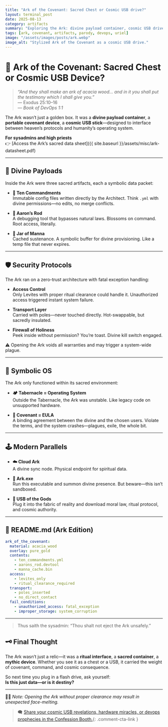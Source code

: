 ```yaml
---
title: "Ark of the Covenant: Sacred Chest or Cosmic USB drive?"
layout: terminal_post
date: 2025-08-13
category: artifacts
summary: "Exploring the Ark: divine payload container, cosmic USB drive, and the ultimate interface between heaven and humanity."
tags: [ark, covenant, artifacts, parody, devops, uriel]
image: "/assets/images/posts/ark.webp"
image_alt: "Stylized Ark of the Covenant as a cosmic USB drive."
---
```



# 🔌 Ark of the Covenant: Sacred Chest or Cosmic USB Device?

> *“And they shall make an ark of acacia wood… and in it you shall put the testimony which I shall give you.”*  
> — Exodus 25:10–16  
> _— Book of DevOps 1:1_

The Ark wasn’t just a golden box. It was a **divine payload container**, a **portable covenant device**, a **cosmic USB stick**—designed to interface between heaven’s protocols and humanity’s operating system.

**For sysadmins and high priests**  
👉 [Access the Ark’s sacred data sheet]({{ site.baseurl }}/assets/misc/ark-datasheet.pdf)

---

## 🧠 Divine Payloads

Inside the Ark were three sacred artifacts, each a symbolic data packet:

- **📜 Ten Commandments**  
  Immutable config files written directly by the Architect. Think `.yml` with divine permissions—no edits, no merge conflicts.

- **🌿 Aaron’s Rod**  
  A debugging tool that bypasses natural laws. Blossoms on command. Root access, literally.

- **🍞 Jar of Manna**  
  Cached sustenance. A symbolic buffer for divine provisioning. Like a temp file that never expires.

---

## 🛡️ Security Protocols

The Ark ran on a zero-trust architecture with fatal exception handling:

- **Access Control**  
  Only Levites with proper ritual clearance could handle it. Unauthorized access triggered instant system failure.

- **Transport Layer**  
  Carried with poles—never touched directly. Hot-swappable, but sacredly insulated.

- **Firewall of Holiness**  
  Peek inside without permission? You’re toast. Divine kill switch engaged.


⚠️ Opening the Ark voids all warranties and may trigger a system-wide plague.

---

## 🧬 Symbolic OS


The Ark only functioned within its sacred environment:

- **🏕️ Tabernacle = Operating System**  
  Outside the Tabernacle, the Ark was unstable. Like legacy code on unsupported hardware.

- **📄 Covenant = EULA**  
  A binding agreement between the divine and the chosen users. Violate the terms, and the system crashes—plagues, exile, the whole bit.

---

## 🕹️ Modern Parallels

- **☁️ Cloud Ark**  
  A divine sync node. Physical endpoint for spiritual data.

- **🧱 Ark.exe**  
  Run this executable and summon divine presence. But beware—this isn’t sandboxed.

- **🔮 USB of the Gods**  
  Plug it into the fabric of reality and download moral law, ritual protocol, and cosmic authority.

---

## 🧾 README.md (Ark Edition)

```yaml
ark_of_the_covenant:
  material: acacia_wood
  overlay: pure_gold
  contents:
    - ten_commandments.yml
    - aarons_rod.devtool
    - manna_cache.bin
  access:
    - levites_only
    - ritual_clearance_required
  transport:
    - poles_inserted
    - no_direct_contact
  fail_conditions:
    - unauthorized_access: fatal_exception
    - improper_storage: system_corruption
```

---


> Thus saith the sysadmin: “Thou shalt not eject the Ark unsafely.”

## 🗝️ Final Thought

The Ark wasn’t just a relic—it was a **ritual interface**, a **sacred container**, a **mythic device**. Whether you see it as a chest or a USB, it carried the weight of covenant, command, and cosmic consequence.

So next time you plug in a flash drive, ask yourself:  
**Is this just data—or is it destiny?**

---

🕵️‍♂️ _Note: Opening the Ark without proper clearance may result in unexpected face-melting._   


> 🗨️ [Share your cosmic USB revelations, hardware miracles, or devops prophecies in the Confession Booth.](#confessions){: .comment-cta-link }




